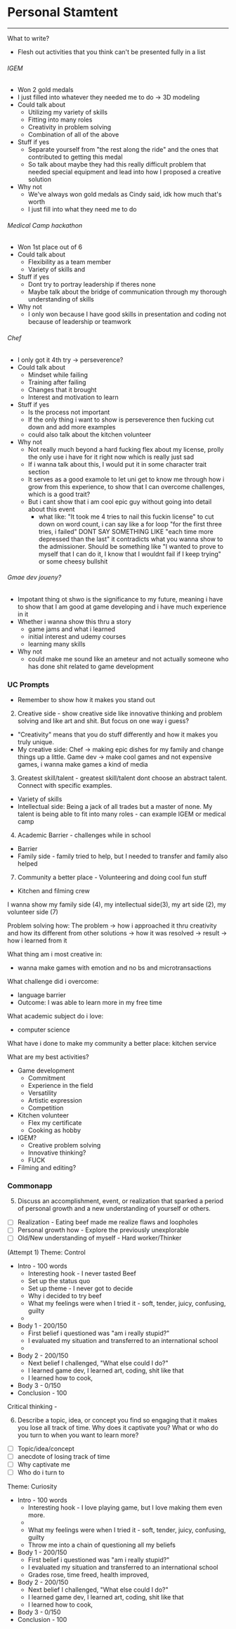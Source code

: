 # Personal Stamtent
---
What to write?
- Flesh out activities that you think can't be presented fully in a list

###### IGEM
- Won 2 gold medals
- I just filled into whatever they needed me to do -> 3D modeling
- Could talk about
	- Utilizing my variety of skills
	- Fitting into many roles
	- Creativity in problem solving
	- Combination of all of the above
- Stuff if yes
	- Separate yourself from "the rest along the ride" and the ones that contributed to getting this medal
	- So talk about maybe they had this really difficult problem that needed special equipment and lead into how I proposed a creative solution
- Why not
	- We've always won gold medals as Cindy said, idk how much that's worth
	- I just fill into what they need me to do

###### Medical Camp hackathon
- Won 1st place out of 6
- Could talk about
	- Flexibility as a team member
	- Variety of skills and 
- Stuff if yes
	- Dont try to portray leadership if theres none
	- Maybe talk about the bridge of communication through my thorough understanding of skills
- Why not
	- I only won because I have good skills in presentation and coding not because of leadership or teamwork

###### Chef
- I only got it 4th try -> perseverence?
- Could talk about
	- Mindset while failing
	- Training after failing
	- Changes that it brought
	- Interest and motivation to learn
- Stuff if yes
	- Is the process not important
	- If the only thing i want to show is perseverence then fucking cut down and add more examples
	- could also talk about the kitchen volunteer
- Why not
	- Not really much beyond a hard fucking flex about my license, prolly the only use i have for it right now which is really just sad
	- If i wanna talk about this, I would put it in some character trait section
	- It serves as a good examole to let uni get to know me through how i grow from this experience, to show that I can overcome challenges, which is a good trait?
	- But i cant show that i am cool epic guy without going into detail about this event
		- what like: "It took me 4 tries to nail this fuckin license" to cut down on word count, i can say like a for loop "for the first three tries, i failed" DONT SAY SOMETHING LIKE "each time more depressed than the last" it contradicts what you wanna show to the admissioner. Should be something like "I wanted to prove to myself that I can do it, I know that I wouldnt fail if I keep trying" or some cheesy bullshit

###### Gmae dev joueny?
- Impotant thing ot shwo is the significance to my future, meaning i have to show that I am good at game developing and i have much experience in it
- Whether i wanna show this thru a story
	- game jams and what i learned
	- initial interest and udemy courses
	- learning many skills
- Why not
	- could make me sound like an ameteur and not actually someone who has done shit related to game development

### UC Prompts
- Remember to show how it makes you stand out
2. Creative side - show creative side like innovative thinking and problem solving and like art and shit. But focus on one way i guess? 
- "Creativity" means that you do stuff differently and how it makes you truly unique.
- My creative side: Chef -> making epic dishes for my family and change things up a little. Game dev -> make cool games and not expensive games, i wanna make games a kind of media

3. Greatest skill/talent - greatest skill/talent dont choose an abstract talent. Connect with specific examples.
- Variety of skills 
- Intellectual side: Being a jack of all trades but a master of none. My talent is being able to fit into many roles - can example IGEM or medical camp

4. Academic Barrier - challenges while in school
- Barrier
- Family side - family tried to help, but I needed to transfer and family also helped

7. Community a better place - Volunteering and doing cool fun stuff
- Kitchen and filming crew

I wanna show my family side (4), my intellectual side(3), my art side (2), my volunteer side (7)

Problem solving how: The problem -> how i approached it thru creativity and how its different from other solutions -> how it was resolved -> result -> how i learned from it

What thing am i most creative in: 
- wanna make games with emotion and no bs and microtransactions

What challenge did i overcome:
- language barrier
- Outcome: I was able to learn more in my free time

What academic subject do i love:
- computer science

What have i done to make my community a better place: kitchen service

What are my best activities?
- Game development
	- Commitment
	- Experience in the field
	- Versatility
	- Artistic expression
	- Competition
- Kitchen volunteer
	- Flex my certificate
	- Cooking as hobby
- IGEM?
	- Creative problem solving
	- Innovative thinking?
	- FUCK
- Filming and editing?

### Commonapp

5.  Discuss an accomplishment, event, or realization that sparked a period of personal growth and a new understanding of yourself or others.

- [ ] Realization - Eating beef made me realize flaws and loopholes
- [ ] Personal growth how - Explore the previously unexplorable
- [ ] Old/New understanding of myself - Hard worker/Thinker

(Attempt 1) Theme: Control

- Intro - 100 words
	- Interesting hook - I never tasted Beef
	- Set up the status quo
	- Set up theme - I never got to decide
	- Why i decided to try beef
	- What my feelings were when I tried it - soft, tender, juicy, confusing, guilty
	- 
- Body 1 - 200/150
	- First belief i questioned was "am i really stupid?"
	- I evaluated my situation and transferred to an international school
	- 
- Body 2 - 200/150
	- Next belief I challenged, "What else could I do?"
	- I learned game dev, I learned art, coding, shit like that
	- I learned how to cook, 
- Body 3 - 0/150
- Conclusion - 100

Critical thinking - 

6. Describe a topic, idea, or concept you find so engaging that it makes you lose all track of time. Why does it captivate you? What or who do you turn to when you want to learn more?

- [ ] Topic/idea/concept
- [ ] anecdote of losing track of time
- [ ] Why captivate me
- [ ] Who do i turn to

Theme: Curiosity

- Intro - 100 words
	- Interesting hook - I love playing game, but I love making them even more.
	- 
	- What my feelings were when I tried it - soft, tender, juicy, confusing, guilty
	- Throw me into a chain of questioning all my beliefs
- Body 1 - 200/150
	- First belief i questioned was "am i really stupid?"
	- I evaluated my situation and transferred to an international school
	- Grades rose, time freed, health improved, 
- Body 2 - 200/150
	- Next belief I challenged, "What else could I do?"
	- I learned game dev, I learned art, coding, shit like that
	- I learned how to cook, 
- Body 3 - 0/150
- Conclusion - 100